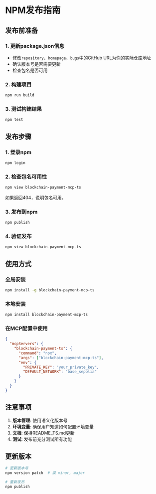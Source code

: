 # NPM发布指南

## 发布前准备

### 1. 更新package.json信息
- 修改`repository`、`homepage`、`bugs`中的GitHub URL为你的实际仓库地址
- 确认版本号是否需要更新
- 检查包名是否可用

### 2. 构建项目
```bash
npm run build
```

### 3. 测试构建结果
```bash
npm test
```

## 发布步骤

### 1. 登录npm
```bash
npm login
```

### 2. 检查包名可用性
```bash
npm view blockchain-payment-mcp-ts
```
如果返回404，说明包名可用。

### 3. 发布到npm
```bash
npm publish
```

### 4. 验证发布
```bash
npm view blockchain-payment-mcp-ts
```

## 使用方式

### 全局安装
```bash
npm install -g blockchain-payment-mcp-ts
```

### 本地安装
```bash
npm install blockchain-payment-mcp-ts
```

### 在MCP配置中使用
```json
{
  "mcpServers": {
    "blockchain-payment-ts": {
      "command": "npx",
      "args": ["blockchain-payment-mcp-ts"],
      "env": {
        "PRIVATE_KEY": "your_private_key",
        "DEFAULT_NETWORK": "base_sepolia"
      }
    }
  }
}
```

## 注意事项

1. **版本管理**: 使用语义化版本号
2. **环境变量**: 确保用户知道如何配置环境变量
3. **文档**: 保持README_TS.md更新
4. **测试**: 发布前充分测试所有功能

## 更新版本

```bash
# 更新版本号
npm version patch  # 或 minor, major

# 重新发布
npm publish
```



